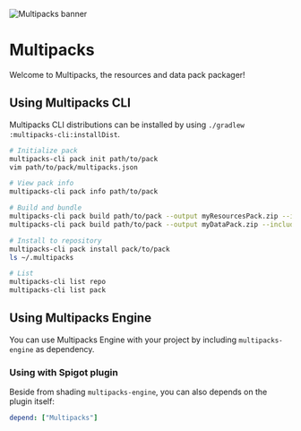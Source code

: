 ![Multipacks banner](docs%5Cimages%5Cbanner.png)

# Multipacks
Welcome to Multipacks, the resources and data pack packager!

## Using Multipacks CLI
Multipacks CLI distributions can be installed by using ``./gradlew :multipacks-cli:installDist``.

```sh
# Initialize pack
multipacks-cli pack init path/to/pack
vim path/to/pack/multipacks.json

# View pack info
multipacks-cli pack info path/to/pack

# Build and bundle
multipacks-cli pack build path/to/pack --output myResourcesPack.zip --include resources
multipacks-cli pack build path/to/pack --output myDataPack.zip --include data

# Install to repository
multipacks-cli pack install pack/to/pack
ls ~/.multipacks

# List
multipacks-cli list repo
multipacks-cli list pack
```

## Using Multipacks Engine
You can use Multipacks Engine with your project by including ``multipacks-engine`` as dependency.

### Using with Spigot plugin
Beside from shading ``multipacks-engine``, you can also depends on the plugin itself:

```yml
depend: ["Multipacks"]
```
